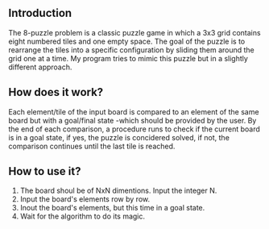 ## Introduction
The 8-puzzle problem is a classic puzzle game in which a 3x3 grid contains eight numbered tiles and one empty space. The goal of the puzzle is to rearrange the tiles into a specific configuration by sliding them around the grid one at a time.
My program tries to mimic this puzzle but in a slightly different approach.

## How does it work?
Each element/tile of the input board is compared to an element of the same board but with a goal/final state -which should be provided by the user. By the end of each comparison, a procedure runs to check if the current board is in a goal state, if yes, the puzzle is concidered solved, if not, the comparison continues until the last tile is reached.

## How to use it?
1) The board shoul be of NxN dimentions. Input the integer N.
2) Input the board's elements row by row.
3) Inout the board's elements, but this time in a goal state.
4) Wait for the algorithm to do its magic.
